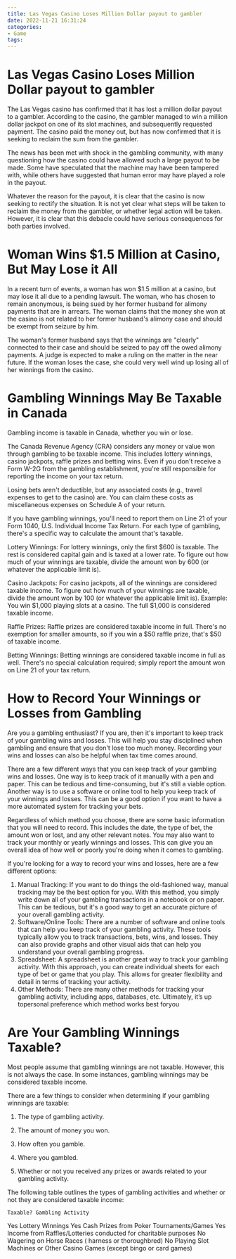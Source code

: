 ```yaml
---
title: Las Vegas Casino Loses Million Dollar payout to gambler
date: 2022-11-21 16:31:24
categories:
- Game
tags:
---
```



#  Las Vegas Casino Loses Million Dollar payout to gambler

The Las Vegas casino has confirmed that it has lost a million dollar payout to a gambler. According to the casino, the gambler managed to win a million dollar jackpot on one of its slot machines, and subsequently requested payment. The casino paid the money out, but has now confirmed that it is seeking to reclaim the sum from the gambler.

The news has been met with shock in the gambling community, with many questioning how the casino could have allowed such a large payout to be made. Some have speculated that the machine may have been tampered with, while others have suggested that human error may have played a role in the payout.

Whatever the reason for the payout, it is clear that the casino is now seeking to rectify the situation. It is not yet clear what steps will be taken to reclaim the money from the gambler, or whether legal action will be taken. However, it is clear that this debacle could have serious consequences for both parties involved.

#  Woman Wins $1.5 Million at Casino, But May Lose it All 

In a recent turn of events, a woman has won $1.5 million at a casino, but may lose it all due to a pending lawsuit. The woman, who has chosen to remain anonymous, is being sued by her former husband for alimony payments that are in arrears. The woman claims that the money she won at the casino is not related to her former husband's alimony case and should be exempt from seizure by him.

The woman's former husband says that the winnings are "clearly" connected to their case and should be seized to pay off the owed alimony payments. A judge is expected to make a ruling on the matter in the near future. If the woman loses the case, she could very well wind up losing all of her winnings from the casino.

#  Gambling Winnings May Be Taxable in Canada 
Gambling income is taxable in Canada, whether you win or lose. 

The Canada Revenue Agency (CRA) considers any money or value won through gambling to be taxable income. This includes lottery winnings, casino jackpots, raffle prizes and betting wins. Even if you don't receive a Form W-2G from the gambling establishment, you're still responsible for reporting the income on your tax return. 

Losing bets aren't deductible, but any associated costs (e.g., travel expenses to get to the casino) are. You can claim these costs as miscellaneous expenses on Schedule A of your return. 

If you have gambling winnings, you'll need to report them on Line 21 of your Form 1040, U.S. Individual Income Tax Return. For each type of gambling, there's a specific way to calculate the amount that's taxable. 

Lottery Winnings: 
For lottery winnings, only the first $600 is taxable. The rest is considered capital gain and is taxed at a lower rate. To figure out how much of your winnings are taxable, divide the amount won by 600 (or whatever the applicable limit is). 

Casino Jackpots: 
For casino jackpots, all of the winnings are considered taxable income. To figure out how much of your winnings are taxable, divide the amount won by 100 (or whatever the applicable limit is). 
Example: You win $1,000 playing slots at a casino. The full $1,000 is considered taxable income. 

Raffle Prizes: 
Raffle prizes are considered taxable income in full. There's no exemption for smaller amounts, so if you win a $50 raffle prize, that's $50 of taxable income.  

Betting Winnings: 
Betting winnings are considered taxable income in full as well. There's no special calculation required; simply report the amount won on Line 21 of your tax return.

#  How to Record Your Winnings or Losses from Gambling 

Are you a gambling enthusiast? If you are, then it's important to keep track of your gambling wins and losses. This will help you stay disciplined when gambling and ensure that you don't lose too much money. Recording your wins and losses can also be helpful when tax time comes around.

There are a few different ways that you can keep track of your gambling wins and losses. One way is to keep track of it manually with a pen and paper. This can be tedious and time-consuming, but it's still a viable option. Another way is to use a software or online tool to help you keep track of your winnings and losses. This can be a good option if you want to have a more automated system for tracking your bets.

Regardless of which method you choose, there are some basic information that you will need to record. This includes the date, the type of bet, the amount won or lost, and any other relevant notes. You may also want to track your monthly or yearly winnings and losses. This can give you an overall idea of how well or poorly you're doing when it comes to gambling.

If you're looking for a way to record your wins and losses, here are a few different options: 

1) Manual Tracking: If you want to do things the old-fashioned way, manual tracking may be the best option for you. With this method, you simply write down all of your gambling transactions in a notebook or on paper. This can be tedious, but it's a good way to get an accurate picture of your overall gambling activity. 
2) Software/Online Tools: There are a number of software and online tools that can help you keep track of your gambling activity. These tools typically allow you to track transactions, bets, wins, and losses. They can also provide graphs and other visual aids that can help you understand your overall gambling progress. 
3) Spreadsheet: A spreadsheet is another great way to track your gambling activity. With this approach, you can create individual sheets for each type of bet or game that you play. This allows for greater flexibility and detail in terms of tracking your activity. 
4) Other Methods: There are many other methods for tracking your gambling activity, including apps, databases, etc. Ultimately, it’s up topersonal preference which method works best foryou

#  Are Your Gambling Winnings Taxable?

Most people assume that gambling winnings are not taxable. However, this is not always the case. In some instances, gambling winnings may be considered taxable income.

There are a few things to consider when determining if your gambling winnings are taxable:

1. The type of gambling activity.

2. The amount of money you won.

3. How often you gamble.

4. Where you gambled.

5. Whether or not you received any prizes or awards related to your gambling activity.

The following table outlines the types of gambling activities and whether or not they are considered taxable income: 

    Taxable? Gambling Activity    
Yes Lottery Winnings 
Yes Cash Prizes from Poker Tournaments/Games 
Yes Income from Raffles/Lotteries conducted for charitable purposes 
No Wagering on Horse Races ( harness or thoroughbred) 
No Playing Slot Machines or Other Casino Games (except bingo or card games)